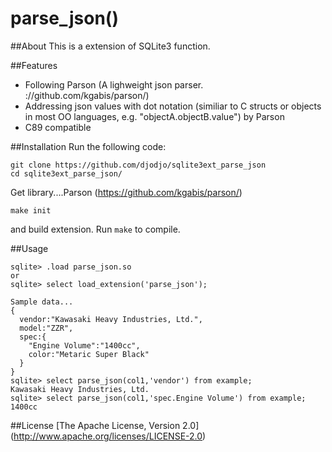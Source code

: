 parse_json()
=====================
##About
This is a extension of SQLite3 function.

##Features
* Following Parson (A lighweight json parser. ://github.com/kgabis/parson/)
* Addressing json values with dot notation (similiar to C structs or objects in most OO languages, e.g. "objectA.objectB.value") by Parson
* C89 compatible

##Installation
Run the following code:
```
git clone https://github.com/djodjo/sqlite3ext_parse_json
cd sqlite3ext_parse_json/
```
Get library....Parson (https://github.com/kgabis/parson/)
```
make init
```
and build extension.
Run ``` make ``` to compile.

##Usage
```
sqlite> .load parse_json.so
or
sqlite> select load_extension('parse_json');

Sample data...
{
  vendor:"Kawasaki Heavy Industries, Ltd.",
  model:"ZZR",
  spec:{
    "Engine Volume":"1400cc",
    color:"Metaric Super Black"
  }
}
sqlite> select parse_json(col1,'vendor') from example;
Kawasaki Heavy Industries, Ltd.
sqlite> select parse_json(col1,'spec.Engine Volume') from example;
1400cc
```

##License
[The Apache License, Version 2.0] (http://www.apache.org/licenses/LICENSE-2.0)
